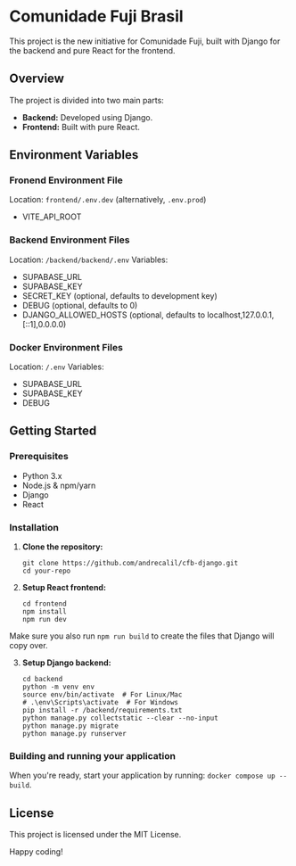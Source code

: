 # Comunidade Fuji Brasil

This project is the new initiative for Comunidade Fuji, built with Django for the backend and pure React for the frontend.

## Overview

The project is divided into two main parts:
- **Backend:** Developed using Django.
- **Frontend:** Built with pure React.

## Environment Variables

### Fronend Environment File
Location: `frontend/.env.dev` (alternatively, `.env.prod`)
- VITE_API_ROOT

### Backend Environment Files
Location: `/backend/backend/.env`
Variables:
- SUPABASE_URL
- SUPABASE_KEY
- SECRET_KEY (optional, defaults to development key)
- DEBUG (optional, defaults to 0)
- DJANGO_ALLOWED_HOSTS (optional, defaults to localhost,127.0.0.1,[::1],0.0.0.0)

### Docker Environment Files
Location: `/.env`
Variables:
- SUPABASE_URL
- SUPABASE_KEY
- DEBUG

## Getting Started

### Prerequisites
- Python 3.x
- Node.js & npm/yarn
- Django
- React

### Installation

1. **Clone the repository:**
    ```
    git clone https://github.com/andrecalil/cfb-django.git
    cd your-repo
    ```

2. **Setup React frontend:**
    ```
    cd frontend
    npm install
    npm run dev
    ```

Make sure you also run `npm run build` to create the files that Django will copy over.

3. **Setup Django backend:**
    ```
    cd backend
    python -m venv env
    source env/bin/activate  # For Linux/Mac
    # .\env\Scripts\activate  # For Windows
    pip install -r /backend/requirements.txt
    python manage.py collectstatic --clear --no-input
    python manage.py migrate
    python manage.py runserver
    ```

### Building and running your application

When you're ready, start your application by running:
`docker compose up --build`.

## License

This project is licensed under the MIT License.

Happy coding!